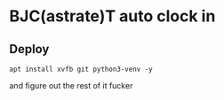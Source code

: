 # BJC(astrate)T auto clock in
## Deploy
```
apt install xvfb git python3-venv -y
```

and figure out the rest of it fucker